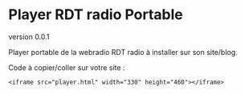 # Player RDT radio Portable
version 0.0.1

Player portable de la webradio RDT radio à installer sur son site/blog.

Code à copier/coller sur votre site : 

<!--Le code ifram à copier/coller sur votre site-->
    <iframe src="player.html" width="330" height="460"></iframe>
